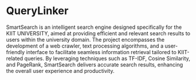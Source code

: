 # QueryLinker
SmartSearch is an intelligent search engine designed specifically for the KIIT UNIVERSITY, aimed at providing efficient and relevant search results to users within the university domain. The project encompasses the development of a web crawler, text processing algorithms, and a user-friendly interface to facilitate seamless information retrieval tailored to KIIT-related queries. By leveraging techniques such as TF-IDF, Cosine Similarity, and PageRank, SmartSearch delivers accurate search results, enhancing the overall user experience and productivity.



